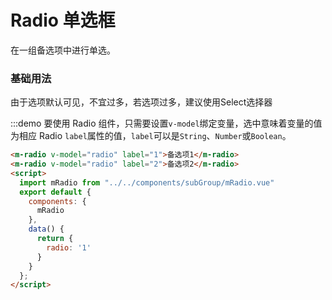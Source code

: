 # Radio 单选框
在一组备选项中进行单选。

### 基础用法
由于选项默认可见，不宜过多，若选项过多，建议使用Select选择器


:::demo 要使用 Radio 组件，只需要设置`v-model`绑定变量，选中意味着变量的值为相应 Radio `label`属性的值，`label`可以是`String`、`Number`或`Boolean`。
```html
<m-radio v-model="radio" label="1">备选项1</m-radio>
<m-radio v-model="radio" label="2">备选项2</m-radio>
<script>
  import mRadio from "../../components/subGroup/mRadio.vue"
  export default {
    components: {
      mRadio
    },
    data() {
      return {
        radio: '1'
      }
    }
  };
</script>
```
